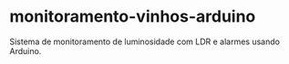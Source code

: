 # monitoramento-vinhos-arduino
Sistema de monitoramento de luminosidade com LDR e alarmes usando Arduino.
